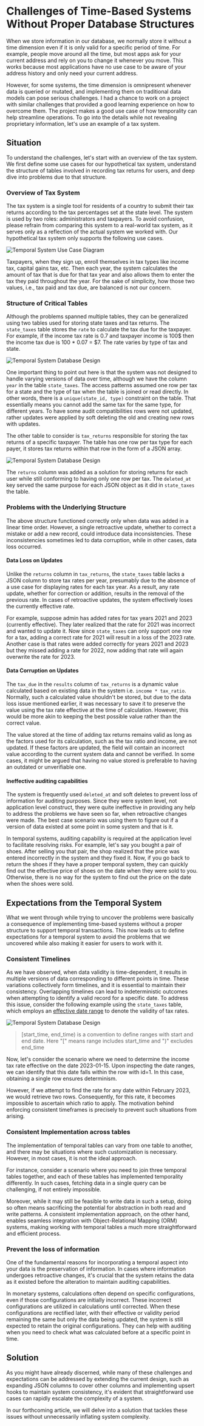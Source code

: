 # Challenges of Time-Based Systems Without Proper Database Structures

When we store information in our database, we normally store it without a time dimension even if it is only valid for a specific period of time. For example, people move around all the time, but most apps ask for your current address and rely on you to change it whenever you move. This works because most applications have no use case to be aware of your address history and only need your current address.

However, for some systems, the time dimension is omnipresent whenever data is queried or mutated, and implementing them on traditional data models can pose serious challenges. I had a chance to work on a project with similar challenges that provided a good learning experience on how to overcome them. The project makes a good use case of how temporality can help streamline operations. To go into the details while not revealing proprietary information, let's use an example of a tax system.

## Situation

To understand the challenges, let's start with an overview of the tax system. We first define some use cases for our hypothetical tax system, understand the structure of tables involved in recording tax returns for users, and deep dive into problems due to that structure.

### Overview of Tax System

The tax system is a single tool for residents of a country to submit their tax returns according to the tax percentages set at the state level. The system is used by two roles: administrators and taxpayers. To avoid confusion, please refrain from comparing this system to a real-world tax system, as it serves only as a reflection of the actual system we worked with. Our hypothetical tax system only supports the following use cases.

![Temporal System Use Case Diagram](/assets/img/p2-image-1.svg)

Taxpayers, when they sign up, enroll themselves in tax types like income tax, capital gains tax, etc. Then each year, the system calculates the amount of tax that is due for that tax year and also allows them to enter the tax they paid throughout the year. For the sake of simplicity, how those two values, i.e., tax paid and tax due, are balanced is not our concern.

### Structure of Critical Tables

Although the problems spanned multiple tables, they can be generalized using two tables used for storing state taxes and tax returns. The `state_taxes` table stores the `rate` to calculate the tax due for the taxpayer. For example, if the income tax rate is 0.7 and taxpayer income is 100$ then the income tax due is 100 * 0.07 = $7. The rate varies by type of tax and state.


![Temporal System Database Design](/assets/img/p2-image-2.svg)

One important thing to point out here is that the system was not designed to handle varying versions of data over time, although we have the column `year` in the table `state_taxes`. The access patterns assumed one row per tax for a state and the type of tax when the table is joined or read directly. In other words, there is a `unique(state_id, type)` constraint on the table. That essentially means you cannot add the same tax for the same type, for different years. To have some audit compatibilities rows were not updated, rather updates were applied by soft deleting the old and creating new rows with updates.

The other table to consider is `tax_returns` responsible for storing the tax returns of a specific taxpayer. The table has one row per tax type for each payer, it stores tax returns within that row in the form of a JSON array.

![Temporal System Database Design](/assets/img/p2-image-3.svg)

The `returns` column was added as a solution for storing returns for each user while still conforming to having only one row per tax. The `deleted_at` key served the same purpose for each JSON object as it did in `state_taxes` the table.

### Problems with the Underlying Structure

The above structure functioned correctly only when data was added in a linear time order. However, a single retroactive update, whether to correct a mistake or add a new record, could introduce data inconsistencies. These inconsistencies sometimes led to data corruption, while in other cases, data loss occurred.

#### Data Loss on Updates

Unlike the `returns` column in `tax_returns`, the `state_taxes` table lacks a JSON column to store tax rates per year, presumably due to the absence of a use case for displaying rates for each tax year. As a result, any rate update, whether for correction or addition, results in the removal of the previous rate. In cases of retroactive updates, the system effectively loses the currently effective rate.

For example, suppose admin has added rates for tax years 2021 and 2023 (currently effective). They later realized that the rate for 2021 was incorrect and wanted to update it. Now since `state_taxes` can only support one row for a tax, adding a correct rate for 2021 will result in a loss of the 2023 rate. Another case is that rates were added correctly for years 2021 and 2023 but they missed adding a rate for 2022, now adding that rate will again overwrite the rate for 2023.

#### Data Corruption on Updates

The `tax_due` in the `results` column of `tax_returns` is a dynamic value calculated based on existing data in the system i.e. `income * tax_ratio`. Normally, such a calculated value shouldn't be stored, but due to the data loss issue mentioned earlier, it was necessary to save it to preserve the value using the tax rate effective at the time of calculation. However, this would be more akin to keeping the best possible value rather than the correct value.

The value stored at the time of adding tax returns remains valid as long as the factors used for its calculation, such as the tax ratio and income, are not updated. If these factors are updated, the field will contain an incorrect value according to the current system data and cannot be verified. In some cases, it might be argued that having no value stored is preferable to having an outdated or unverifiable one.

#### Ineffective auditing capabilities

The system is frequently used `deleted_at` and soft deletes to prevent loss of information for auditing purposes. Since they were system level, not application level construct, they were quite ineffective in providing any help to address the problems we have seen so far, when retroactive changes were made. The best case scenario was using them to figure out if a version of data existed at some point in some system and that is it.

In temporal systems, auditing capability is required at the application level to facilitate resolving risks. For example, let's say you bought a pair of shoes. After selling you that pair, the shop realized that the price was entered incorrectly in the system and they fixed it. Now, if you go back to return the shoes if they have a proper temporal system, they can quickly find out the effective price of shoes on the date when they were sold to you. Otherwise, there is no way for the system to find out the price on the date when the shoes were sold.

## Expectations from the Temporal System

What we went through while trying to uncover the problems were basically a consequence of implementing time-based systems without a proper structure to support temporal transactions. This now leads us to define expectations for a temporal system to avoid the problems that we uncovered while also making it easier for users to work with it.

### Consistent Timelines

As we have observed, when data validity is time-dependent, it results in multiple versions of data corresponding to different points in time. These variations collectively form timelines, and it is essential to maintain their consistency. Overlapping timelines can lead to indeterministic outcomes when attempting to identify a valid record for a specific date. To address this issue, consider the following example using the `state_taxes` table, which employs an [effective date range](https://en.wikipedia.org/wiki/Effective_date?ref=umairabid.com) to denote the validity of tax rates.

![Temporal System Database Design](/assets/img/p2-image-4.svg)


> [start_time, end_time) is a convention to define ranges with start and end date. Here "[" means range includes start_time and ")" excludes end_time

Now, let's consider the scenario where we need to determine the income tax rate effective on the date 2023-01-15. Upon inspecting the date ranges, we can identify that this date falls within the row with id=1. In this case, obtaining a single row ensures determinism.

However, if we attempt to find the rate for any date within February 2023, we would retrieve two rows. Consequently, for this rate, it becomes impossible to ascertain which ratio to apply. The motivation behind enforcing consistent timeframes is precisely to prevent such situations from arising.

### Consistent Implementation across tables

The implementation of temporal tables can vary from one table to another, and there may be situations where such customization is necessary. However, in most cases, it is not the ideal approach.

For instance, consider a scenario where you need to join three temporal tables together, and each of these tables has implemented temporality differently. In such cases, fetching data in a single query can be challenging, if not entirely impossible.

Moreover, while it may still be feasible to write data in such a setup, doing so often means sacrificing the potential for abstraction in both read and write patterns. A consistent implementation approach, on the other hand, enables seamless integration with Object-Relational Mapping (ORM) systems, making working with temporal tables a much more straightforward and efficient process.

### Prevent the loss of information

One of the fundamental reasons for incorporating a temporal aspect into your data is the preservation of information. In cases where information undergoes retroactive changes, it's crucial that the system retains the data as it existed before the alteration to maintain auditing capabilities.

In monetary systems, calculations often depend on specific configurations, even if those configurations are initially incorrect. These incorrect configurations are utilized in calculations until corrected. When these configurations are rectified later, with their effective or validity period remaining the same but only the data being updated, the system is still expected to retain the original configurations. They can help with auditing when you need to check what was calculated before at a specific point in time.

## Solution

As you might have already discerned, while many of these challenges and expectations can be addressed by extending the current design, such as expanding JSON columns to cover other columns and implementing upsert hooks to maintain system consistency, it's evident that straightforward use cases can rapidly escalate the complexity of a system.

In our forthcoming article, we will delve into a solution that tackles these issues without unnecessarily inflating system complexity.

